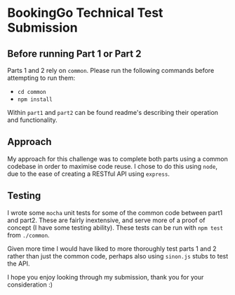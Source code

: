 # BookingGo Technical Test Submission

## Before running Part 1 or Part 2

Parts 1 and 2 rely on `common`. Please run the following commands before attempting to run them:

- `cd common`
- `npm install`

Within `part1` and `part2` can be found readme's describing their operation and functionality.

## Approach

My approach for this challenge was to complete both parts using a common codebase in order to maximise code reuse. I chose to do this using `node`, due to the ease of creating a RESTful API using `express`.

## Testing

I wrote some `mocha` unit tests for some of the common code between part1 and part2. These are fairly inextensive, and serve more of a proof of concept (I have some testing ability). These tests can be run with `npm test` from `./common`.

Given more time I would have liked to more thoroughly test parts 1 and 2 rather than just the common code, perhaps also using `sinon.js` stubs to test the API.

I hope you enjoy looking through my submission, thank you for your consideration :)
